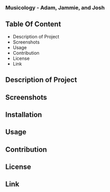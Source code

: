 ### Musicology - Adam, Jammie, and Josh
## Table Of Content
* Description of Project
* Screenshots
* Usage
* Contribution
* License
* Link
## Description of Project
## Screenshots
## Installation
## Usage
## Contribution
## License
## Link
